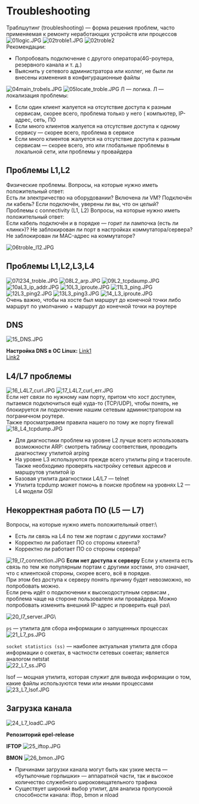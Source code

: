 # Troubleshooting

Траблшутинг (troubleshooting) — форма решения проблем, часто применяемая к ремонту неработающих устройств или процессов
![01logic.JPG](./pict/01logic.JPG)
![02troble1.JPG](./pict/02troble1.JPG)
![02troble2](./pict/02troble2.JPG)\
Рекомендации:
* Попробовать подключение с другого оператора(4G-роутера, резервного канала и т. д.)
* Выяснить у сетевого администратора или коллег, не были ли внесены изменения в конфигурационные файлы

![04main_trobels.JPG](./pict/04main_trobels.JPG)
![05locate_troble.JPG](./pict/05locate_troble.JPG)
Л — логика. Л — локализация проблемы:
* Если один клиент жалуется на отсутствие доступа к разным сервисам, скорее всего, проблема только у него (  компьютер, IP-адрес, сеть, ПО
* Если много клиентов жалуется на отсутствие доступа к одному сервису — скорее всего, проблема в сервисе
* Если много клиентов жалуется на отсутствие доступа к разным сервисам — скорее всего, это или глобальные проблемы в локальной сети, или проблемы у провайдера

## Проблемы L1,L2
Физические проблемы. Вопросы, на которые нужно иметь положительный ответ:\
Есть ли электричество на оборудовании? Включена ли VM? Подключён ли кабель? Если подключён, уверены ли вы, что он целый?\
Проблемы с connectivity (L1, L2) Вопросы, на которые нужно иметь положительный ответ:\
Если кабель подключён и в порядке — горит ли лампочка (есть ли «линк»)? Не заблокирован ли порт в настройках коммутатора/сервера? Не заблокирован ли MAC-адрес на коммутаторе?

![06troble_l12.JPG](./pict/06troble_l12.JPG)

## Проблемы L1,L2,L3,L4
![07l234_troble.JPG](./pict/07l234_troble.JPG)
![08L2_arp.JPG](./pict/08L2_arp.JPG)
![09L2_tcpdaump.JPG](./pict/09L2_tcpdaump.JPG)
![10aL3_ip_addr.JPG](./pict/10aL3_ip_addr.JPG)
![10L3_iproute.JPG](./pict/10L3_iproute.JPG)
![11L3_ping.JPG](./pict/11L3_ping.JPG)
![12L3_ping2.JPG](./pict/12L3_ping2.JPG)
![13L3_ping3.JPG](./pict/13L3_ping3.JPG)
![14_L3_iproute.JPG](./pict/14_L3_iproute.JPG)\
Очень важно, чтобы на хосте был маршрут до конечной точки либо маршрут по умолчанию + маршрут до конечной точки на роутере

## DNS
![15_DNS.JPG](./pict/15_DNS.JPG)

**Настройка DNS в ОС Linux:**
[Link1](https://tokmakov.msk.ru/blog/item/522)\
[Link2](https://itgap.ru/post/lokalnyj-dns-server-na-linux)

## L4/L7 проблемы

![16_L4L7_curl.JPG](./pict/16_L4L7_curl.JPG)
![17_L4L7_curl_err.JPG](./pict/17_L4L7_curl_err.JPG)\
Если нет связи по нужному нам порту, притом что хост доступен, пытаемся подключиться ещё куда-то (TCP/UDP), чтобы понять, не блокируется ли подключение нашим сетевым администратором на пограничном роутере.\
Также просматриваем правила нашего по тому же порту firewall
![18_L4_tcpdump.JPG](./pict/18_L4_tcpdump.JPG)

* Для диагностики проблем на уровне L2 лучше всего использовать возможности ARP: смотреть таблицу соответствия, проводить диагностику утилитой arping
* На уровне L3 используются прежде всего утилиты ping и traceroute. Также необходимо проверять настройку сетевых адресов и маршрутов утилитой ip
* Базовая утилита диагностики L4/L7 — telnet
* Утилита tcpdump может помочь в поиске проблем на уровнях L2 — L4 модели OSI

## Некорректная работа ПО (L5 — L7)
Вопросы, на которые нужно иметь положительный ответ:\
* Есть ли связь на L4 по тем же портам с другими хостами?
* Корректно ли работает ПО со стороны клиента?
* Корректно ли работает ПО со стороны сервера?

![19_l7_connection.JPG](./pict/19_l7_connection.JPG)
**Если нет доступа к серверу**
Если у клиента есть связь по тем же популярным портам с другими хостами, это означает, что с клиентской стороны, скорее всего, всё в порядке.\
При этом без доступа к серверу понять причину будет невозможно, но попробовать можно.\
Если речь идёт о подключении к высокодоступным сервисам , проблема чаще на стороне пользователя или провайдера. Можно попробовать изменить внешний IP-адрес и проверить ещё раз\


![20_l7_server.JPG](./pict/20_l7_server.JPG)\

`ps` — утилита для сбора информации о запущенных процессах\
![21_L7_ps.JPG](./pict/21_L7_ps.JPG)

`socket statistics (ss)` — наиболее актуальная утилита для сбора информации о сокетах, в частности сетевых сокетах; является аналогом netstat\
![22_L7_ss.JPG](./pict/22_L7_ss.JPG)

lsof — мощная утилита, которая служит для вывода информации о том, какие файлы используются теми или иными процессами
![23_L7_lsof.JPG](./pict/23_L7_lsof.JPG)

## Загрузка канала
![24_L7_loadC.JPG](./pict/24_L7_loadC.JPG)

**Репозиторий epel-release**

**IFTOP**
![25_iftop.JPG](./pict/25_iftop.JPG)

**BMON**
![26_bmon.JPG](./pict/26_bmon.JPG)

* Причинами загрузки канала могут быть как узкие места — «бутылочные горлышки» — аппаратной части, так и высокое количество служебного широковещательного трафика
* Существует широкий выбор утилит, для анализа пропускной способности канала: iftop, bmon и nload 

